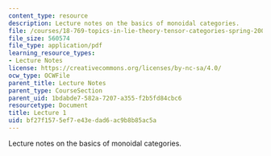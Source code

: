```yaml
---
content_type: resource
description: Lecture notes on the basics of monoidal categories.
file: /courses/18-769-topics-in-lie-theory-tensor-categories-spring-2009/bf27f1575ef7e43edad6ac9b8b85ac5a_MIT18_769S09_lec01.pdf
file_size: 560574
file_type: application/pdf
learning_resource_types:
- Lecture Notes
license: https://creativecommons.org/licenses/by-nc-sa/4.0/
ocw_type: OCWFile
parent_title: Lecture Notes
parent_type: CourseSection
parent_uid: 1bdabde7-582a-7207-a355-f2b5fd84cbc6
resourcetype: Document
title: Lecture 1
uid: bf27f157-5ef7-e43e-dad6-ac9b8b85ac5a
---
```

Lecture notes on the basics of monoidal categories.